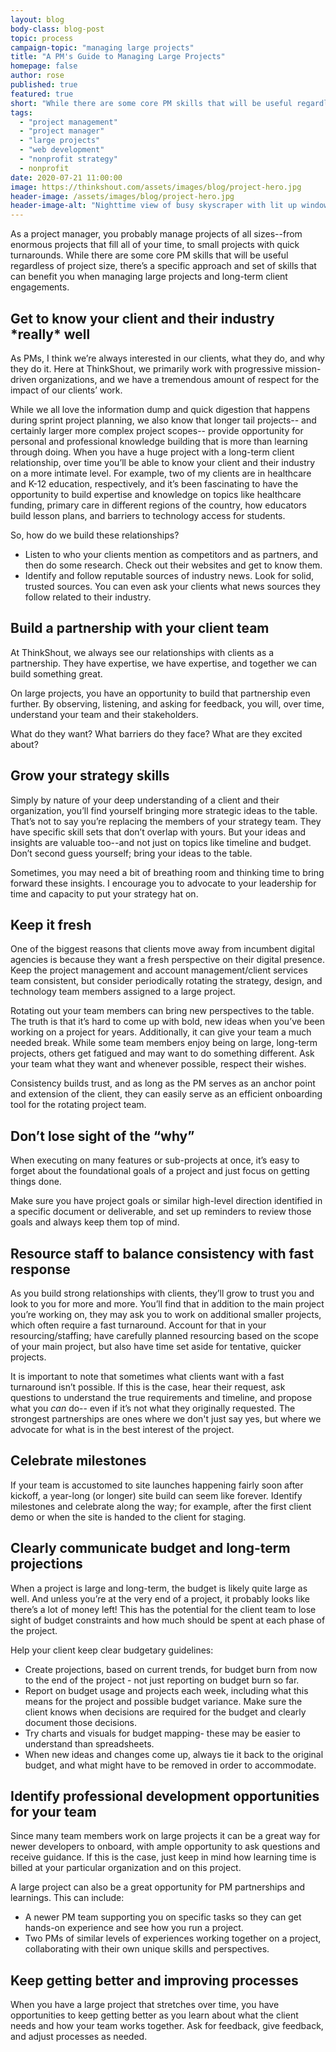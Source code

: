 ```yaml
---
layout: blog
body-class: blog-post
topic: process
campaign-topic: "managing large projects"
title: "A PM's Guide to Managing Large Projects"
homepage: false
author: rose
published: true
featured: true
short: "While there are some core PM skills that will be useful regardless of project size, there’s a specific approach and set of skills that can benefit you when managing large projects and long-term client engagements."
tags:
  - "project management"
  - "project manager"
  - "large projects"
  - "web development"
  - "nonprofit strategy"
  - nonprofit
date: 2020-07-21 11:00:00
image: https://thinkshout.com/assets/images/blog/project-hero.jpg
header-image: /assets/images/blog/project-hero.jpg
header-image-alt: "Nighttime view of busy skyscraper with lit up windows."
---
```

As a project manager, you probably manage projects of all sizes--from enormous projects that fill all of your time, to small projects with quick turnarounds. While there are some core PM skills that will be useful regardless of project size, there’s a specific approach and set of skills that can benefit you when managing large projects and long-term client engagements. 

## Get to know your client and their industry \*really\* well

As PMs, I think we’re always interested in our clients, what they do, and why they do it. Here at ThinkShout, we primarily work with progressive mission-driven organizations, and we have a tremendous amount of respect for the impact of our clients’ work. 

While we all love the information dump and quick digestion that happens during sprint project planning, we also know that longer tail projects-- and certainly larger more complex project scopes-- provide opportunity for personal and professional knowledge building that is more than learning through doing. When you have a huge project with a long-term client relationship, over time you’ll be able to know your client and their industry on a more intimate level. For example, two of my clients are in healthcare and K-12 education, respectively, and it’s been fascinating to have the opportunity to build expertise and knowledge on topics like healthcare funding, primary care in different regions of the country, how educators build lesson plans, and barriers to technology access for students. 

So, how do we build these relationships?

- Listen to who your clients mention as competitors and as partners, and then do some research. Check out their websites and get to know them.
- Identify and follow reputable sources of industry news. Look for solid, trusted sources. You can even ask your clients what news sources they follow related to their industry. 

## Build a partnership with your client team

At ThinkShout, we always see our relationships with clients as a partnership. They have expertise, we have expertise, and together we can build something great.

On large projects, you have an opportunity to build that partnership even further. By observing, listening, and asking for feedback, you will, over time, understand your team and their stakeholders.

What do they want? What barriers do they face? What are they excited about? 

## Grow your strategy skills

Simply by nature of your deep understanding of a client and their organization, you’ll find yourself bringing more strategic ideas to the table. That’s not to say you’re replacing the members of your strategy team. They have specific skill sets that don’t overlap with yours. But your ideas and insights are valuable too--and not just on topics like timeline and budget. Don’t second guess yourself; bring your ideas to the table. 

Sometimes, you may need a bit of breathing room and thinking time to bring forward these insights. I encourage you to advocate to your leadership for time and capacity to put your strategy hat on. 

## Keep it fresh

One of the biggest reasons that clients move away from incumbent digital agencies is because they want a fresh perspective on their digital presence. Keep the project management and account management/client services team consistent, but consider periodically rotating the strategy, design, and technology team members assigned to a large project. 

Rotating out your team members can bring new perspectives to the table. The truth is that it’s hard to come up with bold, new ideas when you’ve been working on a project for years. Additionally, it can give your team a much needed break. While some team members enjoy being on large, long-term projects, others get fatigued and may want to do something different. Ask your team what they want and whenever possible, respect their wishes.

Consistency builds trust, and as long as the PM serves as an anchor point and extension of the client, they can easily serve as an efficient onboarding tool for the rotating project team.

## Don’t lose sight of the “why”

When executing on many features or sub-projects at once, it’s easy to forget about the foundational goals of a project and just focus on getting things done.

Make sure you have project goals or similar high-level direction identified in a specific document or deliverable, and set up reminders to review those goals and always keep them top of mind. 

## Resource staff to balance consistency with fast response

As you build strong relationships with clients, they’ll grow to trust you and look to you for more and more. You’ll find that in addition to the main project you’re working on, they may ask you to work on additional smaller projects, which often require a fast turnaround. Account for that in your resourcing/staffing; have carefully planned resourcing based on the scope of your main project, but also have time set aside for tentative, quicker projects. 

It is important to note that sometimes what clients want with a fast turnaround isn’t possible. If this is the case, hear their request, ask questions to understand the true requirements and timeline, and propose what you *can* do-- even if it’s not what they originally requested. The strongest partnerships are ones where we don't just say yes, but where we advocate for what is in the best interest of the project.

## Celebrate milestones

If your team is accustomed to site launches happening fairly soon after kickoff, a year-long (or longer) site build can seem like forever. Identify milestones and celebrate along the way; for example, after the first client demo or when the site is handed to the client for staging. 

## Clearly communicate budget and long-term projections

When a project is large and long-term, the budget is likely quite large as well. And unless you’re at the very end of a project, it probably looks like there’s a lot of money left! This has the potential for the client team to lose sight of budget constraints and how much should be spent at each phase of the project.

 Help your client keep clear budgetary guidelines:
 
- Create projections, based on current trends, for budget burn from now to the end of the project - not just reporting on budget burn so far. 
- Report on budget usage and projects each week, including what this means for the project and possible budget variance. Make sure the client knows when decisions are required for the budget and clearly document those decisions. 
- Try charts and visuals for budget mapping- these may be easier to understand than spreadsheets. 
- When new ideas and changes come up, always tie it back to the original budget, and what might have to be removed in order to accommodate. 

## Identify professional development opportunities for your team

Since many team members work on large projects it can be a great way for newer developers to onboard, with ample opportunity to ask questions and receive guidance. If this is the case, just keep in mind how learning time is billed at your particular organization and on this project. 

A large project can also be a great opportunity for PM partnerships and learnings. This can include:

- A newer PM team supporting you on specific tasks so they can get hands-on experience and see how you run a project.
- Two PMs of similar levels of experiences working together on a project, collaborating with their own unique skills and perspectives. 

## Keep getting better and improving processes

When you have a large project that stretches over time, you have opportunities to keep getting better as you learn about what the client needs and how your team works together. Ask for feedback, give feedback, and adjust processes as needed. 

